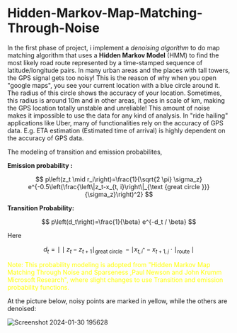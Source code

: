 # Hidden-Markov-Map-Matching-Through-Noise

In the first phase of project, i implement a *denoising algorithm* to do map matching algorithm that uses a **Hidden Markov Model** (HMM) to find the most likely road route represented by a time-stamped sequence of latitude/longitude pairs.
  In many urban areas and the places with tall towers, the GPS signal gets too noisy! This is the reason of why when you open "google maps", you see your current location with a blue circle around it. The radius of this circle shows the accuracy of your location. Sometimes, this radius is around 10m and in other areas, it goes in scale of km, making the GPS location totally unstable and unreliable! This amount of noise makes it impossible to use the data for any kind of analysis. In "ride hailing" applications like Uber, many of functionalities rely on the accuracy of GPS data. E.g. ETA estimation (Estimated time of arrival) is highly dependent on the accuracy of GPS data.
  
The modeling of transition and emission probabilites, 

**Emission probability :**

$$ p\left(z_t \mid r_i\right)=\frac{1}{\sqrt{2 \pi} \sigma_z} e^{-0.5\left(\frac{\left\|z_t-x_{t, i}\right\|_{\text {great circle }}}{\sigma_z}\right)^2} $$


**Transition Probability:**

$$ p\left(d_t\right)=\frac{1}{\beta} e^{-d_t / \beta} $$

Here

$$
d_t=\mid \mid z_t-z_{t+1}\mid_{\text {great circle }}-\mid x_{t, i^*}-x_{t+1, j} \cdot\mid_{\text {route }}\mid 
$$


<p style="color:yellow;"> Note:  This probability modeling is adopted from "Hidden Markov Map Matching Through Noise and Sparseness ,Paul Newson and John Krumm  Microsoft Research", where slight changes to use Transition and emission
probability functions.</p>

At the picture below, noisy points are marked in yellow, while the others are denoised:

![Screenshot 2024-01-30 195628](https://github.com/Amirabbas-Afzali/Hidden-Markov-Map-Matching-Through-Noise/assets/102149705/52a3016d-bdc5-427d-8cac-39e0c3468eb6)
